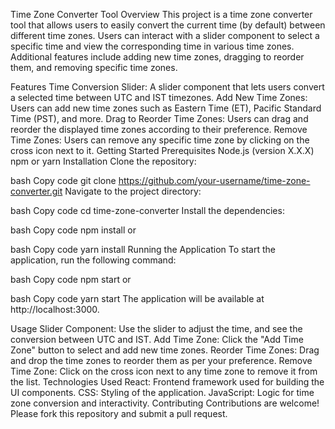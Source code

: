 Time Zone Converter Tool
Overview
This project is a time zone converter tool that allows users to easily convert the current time (by default) between different time zones. Users can interact with a slider component to select a specific time and view the corresponding time in various time zones. Additional features include adding new time zones, dragging to reorder them, and removing specific time zones.

Features
Time Conversion Slider: A slider component that lets users convert a selected time between UTC and IST timezones.
Add New Time Zones: Users can add new time zones such as Eastern Time (ET), Pacific Standard Time (PST), and more.
Drag to Reorder Time Zones: Users can drag and reorder the displayed time zones according to their preference.
Remove Time Zones: Users can remove any specific time zone by clicking on the cross icon next to it.
Getting Started
Prerequisites
Node.js (version X.X.X)
npm or yarn
Installation
Clone the repository:

bash
Copy code
git clone https://github.com/your-username/time-zone-converter.git
Navigate to the project directory:

bash
Copy code
cd time-zone-converter
Install the dependencies:

bash
Copy code
npm install
or

bash
Copy code
yarn install
Running the Application
To start the application, run the following command:

bash
Copy code
npm start
or

bash
Copy code
yarn start
The application will be available at http://localhost:3000.

Usage
Slider Component: Use the slider to adjust the time, and see the conversion between UTC and IST.
Add Time Zone: Click the "Add Time Zone" button to select and add new time zones.
Reorder Time Zones: Drag and drop the time zones to reorder them as per your preference.
Remove Time Zone: Click on the cross icon next to any time zone to remove it from the list.
Technologies Used
React: Frontend framework used for building the UI components.
CSS: Styling of the application.
JavaScript: Logic for time zone conversion and interactivity.
Contributing
Contributions are welcome! Please fork this repository and submit a pull request.